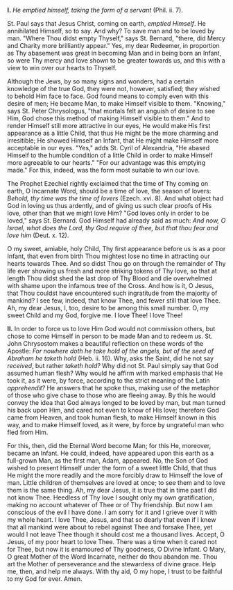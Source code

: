 
**I\.** *He emptied himself, taking the form of a servant* (Phil. ii. 7).

St. Paul says that Jesus Christ, coming on earth, *emptied Himself*. He annihilated Himself, so to say. And why? To save man and to be loved by man. \"Where Thou didst empty Thyself,\" says St. Bernard, \"there, did Mercy and Charity more brilliantly appear.\" Yes, my dear Redeemer, in proportion as Thy abasement was great in becoming Man and in being born an Infant, so were Thy mercy and love shown to be greater towards us, and this with a view to win over our hearts to Thyself.

Although the Jews, by so many signs and wonders, had a certain knowledge of the true God, they were not, however, satisfied; they wished to behold Him face to face. God found means to comply even with this desire of men; He became Man, to make Himself visible to them. \"Knowing,\" says St. Peter Chrysologus, \"that mortals felt an anguish of desire to see Him, God chose this method of making Himself visible to them.\" And to render Himself still more attractive in our eyes, He would make His first appearance as a little Child, that thus He might be the more charming and irresitible; He showed Himself an Infant, that He might make Himself more acceptable in our eyes. \"Yes,\" adds St. Cyril of Alexandria, \"He abased Himself to the humble condition of a little Child in order to make Himself more agreeable to our hearts.\" \"For our advantage was this emptying made.\" For this, indeed, was the form most suitable to win our love.

The Prophet Ezechiel rightly exclaimed that the time of Thy coming on earth, O Incarnate Word, should be a time of love, the season of lovers: *Behold, thy time was the time of lovers* (Ezech. xvi. 8). And what object had God in loving us thus ardently, and of giving us such clear proofs of His love, other than that we might love Him? \"God loves only in order to be loved,\" says St. Bernard. God Himself had already said as much: *And now, O Israel, what does the Lord, thy God require of thee, but that thou fear and love him* (Deut. x. 12).

O my sweet, amiable, holy Child, Thy first appearance before us is as a poor Infant, that even from birth Thou mightest lose no time in attracting our hearts towards Thee. And so didst Thou go on through the remainder of Thy life ever showing us fresh and more striking tokens of Thy love, so that at length Thou didst shed the last drop of Thy Blood and die overwhelmed with shame upon the infamous tree of the Cross. And how is it, O Jesus, that Thou couldst have encountered such ingratitude from the majority of mankind? I see few, indeed, that know Thee, and fewer still that love Thee. Ah, my dear Jesus, I, too, desire to be among this small number. O, my sweet Child and my God, forgive me. I love Thee! I love Thee!

**II\.** In order to force us to love Him God would not commission others, but chose to come Himself in person to be made Man and to redeem us. St. John Chrysostom makes a beautiful reflection on these words of the Apostle: *For nowhere doth he take hold of the angels, but of the seed of Abraham he taketh hold* (Heb. ii. 16). Why, asks the Saint, did he not say *received*, but rather *taketh hold?* Why did not St. Paul simply say that God assumed human flesh? Why would he affirm with marked emphasis that He took it, as it were, by force, according to the strict meaning of the Latin *apprehendit?* He answers that he spoke thus, making use of the metaphor of those who give chase to those who are fleeing away. By this he would convey the idea that God always longed to be loved by man, but man turned his back upon Him, and cared not even to know of His love; therefore God came from Heaven, and took human flesh, to make Himself known in this way, and to make Himself loved, as it were, by force by ungrateful man who fled from Him.

For this, then, did the Eternal Word become Man; for this He, moreover, became an Infant. He could, indeed, have appeared upon this earth as a full-grown Man, as the first man, Adam, appeared. No, the Son of God wished to present Himself under the form of a sweet little Child, that thus He might the more readily and the more forcibly draw to Himself the love of man. Little children of themselves are loved at once; to see them and to love them is the same thing. Ah, my dear Jesus, it is true that in time past I did not know Thee. Heedless of Thy love I sought only my own gratification, making no account whatever of Thee or of Thy friendship. But now I am conscious of the evil I have done. I am sorry for it and I grieve over it with my whole heart. I love Thee, Jesus, and that so dearly that even if I knew that all mankind were about to rebel against Thee and forsake Thee, yet would I not leave Thee though it should cost me a thousand lives. Accept, O Jesus, of my poor heart to love Thee. There was a time when it cared not for Thee, but now it is enamoured of Thy goodness, O Divine Infant. O Mary, O great Mother of the Word Incarnate, neither do thou abandon me. Thou art the Mother of perseverance and the stewardess of divine grace. Help me, then, and help me always. With thy aid, O my hope, I trust to be faithful to my God for ever. Amen.

